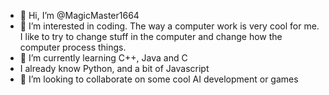 - 👋 Hi, I’m @MagicMaster1664
- 👀 I’m interested in coding. The way a computer work is very cool for me. I like to try to change stuff in the computer and change how the computer process things.
- 🌱 I’m currently learning C++, Java and C
- I already know Python, and a bit of Javascript
- 💞️ I’m looking to collaborate on some cool AI development or games
